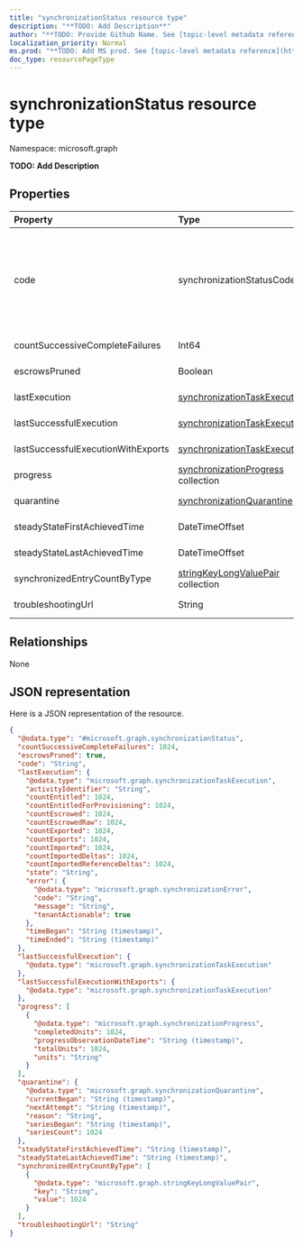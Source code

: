 ```yaml
---
title: "synchronizationStatus resource type"
description: "**TODO: Add Description**"
author: "**TODO: Provide Github Name. See [topic-level metadata reference](https://msgo.azurewebsites.net/add/document/guidelines/metadata.html#topic-level-metadata)**"
localization_priority: Normal
ms.prod: "**TODO: Add MS prod. See [topic-level metadata reference](https://msgo.azurewebsites.net/add/document/guidelines/metadata.html#topic-level-metadata)**"
doc_type: resourcePageType
---
```


# synchronizationStatus resource type


Namespace: microsoft.graph

**TODO: Add Description**

## Properties
|Property|Type|Description|
|:---|:---|:---|
|code|synchronizationStatusCode|**TODO: Add Description**. Possible values are: `NotConfigured`, `NotRun`, `Active`, `Paused`, `Quarantine`.|
|countSuccessiveCompleteFailures|Int64|**TODO: Add Description**|
|escrowsPruned|Boolean|**TODO: Add Description**|
|lastExecution|[synchronizationTaskExecution](../resources/synchronizationtaskexecution.md)|**TODO: Add Description**|
|lastSuccessfulExecution|[synchronizationTaskExecution](../resources/synchronizationtaskexecution.md)|**TODO: Add Description**|
|lastSuccessfulExecutionWithExports|[synchronizationTaskExecution](../resources/synchronizationtaskexecution.md)|**TODO: Add Description**|
|progress|[synchronizationProgress](../resources/synchronizationprogress.md) collection|**TODO: Add Description**|
|quarantine|[synchronizationQuarantine](../resources/synchronizationquarantine.md)|**TODO: Add Description**|
|steadyStateFirstAchievedTime|DateTimeOffset|**TODO: Add Description**|
|steadyStateLastAchievedTime|DateTimeOffset|**TODO: Add Description**|
|synchronizedEntryCountByType|[stringKeyLongValuePair](../resources/stringkeylongvaluepair.md) collection|**TODO: Add Description**|
|troubleshootingUrl|String|**TODO: Add Description**|

## Relationships
None

## JSON representation
Here is a JSON representation of the resource.
<!-- {
  "blockType": "resource",
  "@odata.type": "microsoft.graph.synchronizationStatus"
}
-->
``` json
{
  "@odata.type": "#microsoft.graph.synchronizationStatus",
  "countSuccessiveCompleteFailures": 1024,
  "escrowsPruned": true,
  "code": "String",
  "lastExecution": {
    "@odata.type": "microsoft.graph.synchronizationTaskExecution",
    "activityIdentifier": "String",
    "countEntitled": 1024,
    "countEntitledForProvisioning": 1024,
    "countEscrowed": 1024,
    "countEscrowedRaw": 1024,
    "countExported": 1024,
    "countExports": 1024,
    "countImported": 1024,
    "countImportedDeltas": 1024,
    "countImportedReferenceDeltas": 1024,
    "state": "String",
    "error": {
      "@odata.type": "microsoft.graph.synchronizationError",
      "code": "String",
      "message": "String",
      "tenantActionable": true
    },
    "timeBegan": "String (timestamp)",
    "timeEnded": "String (timestamp)"
  },
  "lastSuccessfulExecution": {
    "@odata.type": "microsoft.graph.synchronizationTaskExecution"
  },
  "lastSuccessfulExecutionWithExports": {
    "@odata.type": "microsoft.graph.synchronizationTaskExecution"
  },
  "progress": [
    {
      "@odata.type": "microsoft.graph.synchronizationProgress",
      "completedUnits": 1024,
      "progressObservationDateTime": "String (timestamp)",
      "totalUnits": 1024,
      "units": "String"
    }
  ],
  "quarantine": {
    "@odata.type": "microsoft.graph.synchronizationQuarantine",
    "currentBegan": "String (timestamp)",
    "nextAttempt": "String (timestamp)",
    "reason": "String",
    "seriesBegan": "String (timestamp)",
    "seriesCount": 1024
  },
  "steadyStateFirstAchievedTime": "String (timestamp)",
  "steadyStateLastAchievedTime": "String (timestamp)",
  "synchronizedEntryCountByType": [
    {
      "@odata.type": "microsoft.graph.stringKeyLongValuePair",
      "key": "String",
      "value": 1024
    }
  ],
  "troubleshootingUrl": "String"
}
```

